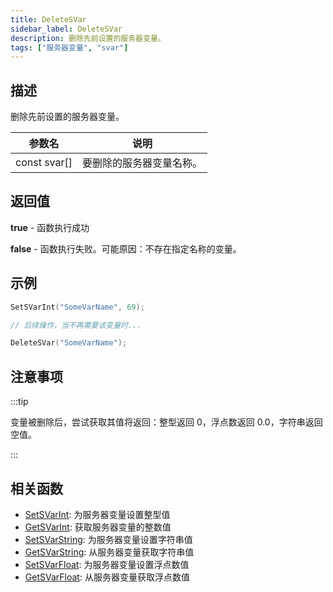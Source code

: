 ```yaml
---
title: DeleteSVar
sidebar_label: DeleteSVar
description: 删除先前设置的服务器变量。
tags: ["服务器变量", "svar"]
---
```


## 描述

删除先前设置的服务器变量。

| 参数名       | 说明                     |
| ------------ | ------------------------ |
| const svar[] | 要删除的服务器变量名称。 |

## 返回值

**true** - 函数执行成功

**false** - 函数执行失败。可能原因：不存在指定名称的变量。

## 示例

```c
SetSVarInt("SomeVarName", 69);

// 后续操作，当不再需要该变量时...

DeleteSVar("SomeVarName");
```

## 注意事项

:::tip

变量被删除后，尝试获取其值将返回：整型返回 0，浮点数返回 0.0，字符串返回空值。

:::

## 相关函数

- [SetSVarInt](SetSVarInt): 为服务器变量设置整型值
- [GetSVarInt](GetSVarInt): 获取服务器变量的整数值
- [SetSVarString](SetSVarString): 为服务器变量设置字符串值
- [GetSVarString](GetSVarString): 从服务器变量获取字符串值
- [SetSVarFloat](SetSVarFloat): 为服务器变量设置浮点数值
- [GetSVarFloat](GetSVarFloat): 从服务器变量获取浮点数值
